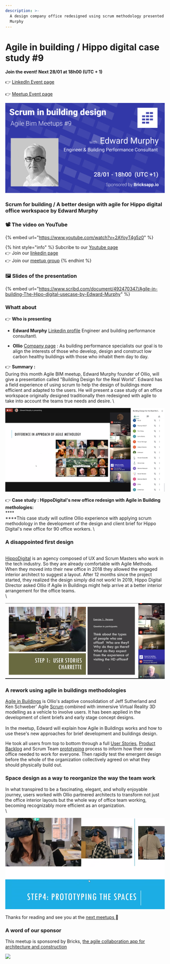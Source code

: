 ```yaml
---
description: >-
  A design company office redesigned using scrum methodology presented by Edward
  Murphy
---
```


# Agile in building / Hippo digital case study #9

**Join the event! Next 28/01 at 18h00 (UTC + 1)**

👉 [LinkedIn Event page](https://www.linkedin.com/events/6752725838732558336/)

👉 [Meetup Event page](https://www.meetup.com/fr-FR/collaborative-architecture/events/275592382/)

![A better design with agile for Hippo digital office workspace by Edward Murphy](../.gitbook/assets/scrum-in-building-design-meetup-9.png)

### Scrum for building  / A better design with agile for Hippo digital office workspace by Edward Murphy

### 📽️ The video on YouTube&#x20;

{% embed url="https://www.youtube.com/watch?v=2AYoyT4g5z0" %}



{% hint style="info" %}
Subcribe to our [Youtube page ](https://www.youtube.com/channel/UCTjcoh157n3hxKCxpEvfqeQ)\
👉 Join our [linkedin page](https://www.linkedin.com/events/6732032311832969216/)\
👉 Join our [meetup group](https://www.meetup.com/fr-FR/collaborative-architecture) &#x20;
{% endhint %}

### &#x20;🖼️  Slides of the presentation

{% embed url="https://www.scribd.com/document/492470347/Agile-in-building-The-Hipo-digital-usecase-by-Edward-Murphy" %}

### **Whatt about**

👉 **Who is presenting**&#x20;

* **Edward Murphy** [Linkedin profile](https://www.linkedin.com/in/edward-murphy-a2349526/) Engineer and building performance consultant\

* **Ollio** [Company page](https://www.ollioconsult.com/) : As building performance specialists our goal is to align the interests of those who develop, design and construct low carbon healthy buildings with those who inhabit them day to day.

👉 **Summary :** \
During this month Agile BIM meetup,  Edward Murphy founder of Ollio,  will give a presentation called "Building Design for the Real World".  Edward has a field experience of using scrum to help the design of buildings more efficient and adapted to the users. He will present a case study of an office workspace originally designed traditionally then redesigned with agile to take into account the teams true needs and desire. \


![More than 100 people atending to this session! 🎉](../.gitbook/assets/agile-methology-for-buuilding.png)

👉  **Case study : HippoDigital's new office redesign with Agile in Building methologies:** \
****\
****This case study will outline Ollio experience with applying scrum methodology in the development of the design and client brief for Hippo Digital's new office for 90 office workers. \


### **A disappointed first design**

\
[HippoDigital](https://hippodigital.co.uk/) is an agency composed of UX and Scrum Masters who work in the tech industry. So they are already comfortable with Agile Methods. When they moved into their new office in 2018 they allowed the engaged interior architect to suggest a layout. After 12 months since the project started, they realized the design simply did not work! In 2019, Hippo Digital Director asked Ollio if Agile in Buildings might help arrive at a better interior arrangement for the office teams. \
\


![From Design Charrette to User Stories Charrette ](../.gitbook/assets/design-charrrette.png)

### **A rework using agile in buildings methodologies**

[Agile in Buildings](../en/agile-construction-benefits/) is Ollio's adaptive consolidation of Jeff Sutherland and Ken Schweber' Agile [Scrum](https://www.scrumguides.org/docs/scrumguide/v2020/2020-Scrum-Guide-US.pdf) combined with immersive Virtual Reality 3D modelling as a vehicle to involve users. It has been applied in the development of client briefs and early stage concept designs. \
\
In the meetup, Edward will explain how Agile in Buildings works and how to use these's new approaches for brief development and buildings design.&#x20;

He took all users from top to bottom through a full [User Stories](../en/agile-practices/user-stories.md), [Product Backlog](../en/agile-practices/product-backlog.md) and Scrum Team [prototyping](../en/agile-practices/rapid-prototyping.md) process to inform how their new office needed to work for everyone. Then rapidly test the emergent design before the whole of the organization collectively agreed on what they should physically build out.&#x20;

### **Space design as a way to reorganize the way the team work**&#x20;

In what transpired to be a fascinating, elegant, and wholly enjoyable journey, users worked with Ollio partnered architects to transform not just the office interior layouts but the whole way of office team working, becoming recognizably more efficient as an organization. \
\


![Ask the user what he want, why not with VR](../.gitbook/assets/agile-vr-meeting.png)

Thanks for reading and see you at the [next meetups ](https://www.linkedin.com/showcase/agile-bim/)📣&#x20;

### A word of our sponsor

This meetup is sponsored  by Bricks, [the agile collaboration app for architecture and construction](https://www.bricksapp.io/?utm\_medium=agileBIM\&utm\_campaign=page)

![](../.gitbook/assets/bricks-logo-2019\_bricks-logo-full.png)
